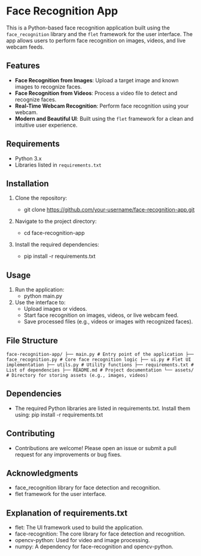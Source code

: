 # Face Recognition App

This is a Python-based face recognition application built using the `face_recognition` library and the `flet` framework for the user interface. The app allows users to perform face recognition on images, videos, and live webcam feeds.

## Features
- **Face Recognition from Images**: Upload a target image and known images to recognize faces.
- **Face Recognition from Videos**: Process a video file to detect and recognize faces.
- **Real-Time Webcam Recognition**: Perform face recognition using your webcam.
- **Modern and Beautiful UI**: Built using the `flet` framework for a clean and intuitive user experience.

## Requirements
- Python 3.x
- Libraries listed in `requirements.txt`

## Installation
1. Clone the repository:
    - git clone https://github.com/your-username/face-recognition-app.git

2. Navigate to the project directory:
    - cd face-recognition-app

3. Install the required dependencies:
    - pip install -r requirements.txt

## Usage
1. Run the application:
    - python main.py
2. Use the interface to:
    - Upload images or videos.
    - Start face recognition on images, videos, or live webcam feed.
    - Save processed files (e.g., videos or images with recognized faces).

## File Structure
``
face-recognition-app/
├── main.py # Entry point of the application
├── face_recognition.py # Core face recognition logic
├── ui.py # Flet UI implementation
├── utils.py # Utility functions
├── requirements.txt # List of dependencies
├── README.md # Project documentation
└── assets/ # Directory for storing assets (e.g., images, videos)
``
## Dependencies
- The required Python libraries are listed in requirements.txt. Install them using:
    pip install -r requirements.txt

## Contributing
- Contributions are welcome! Please open an issue or submit a pull request for any improvements or bug fixes.

## Acknowledgments
- face_recognition library for face detection and recognition.
- flet framework for the user interface.

## Explanation of requirements.txt
- flet: The UI framework used to build the application.
- face-recognition: The core library for face detection and recognition.
- opencv-python: Used for video and image processing.
- numpy: A dependency for face-recognition and opencv-python.
